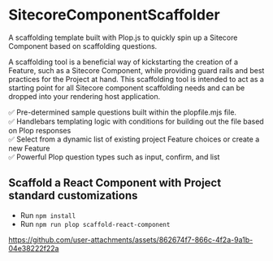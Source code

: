 # SitecoreComponentScaffolder
A scaffolding template built with Plop.js to quickly spin up a Sitecore Component based on scaffolding questions.

A scaffolding tool is a beneficial way of kickstarting the creation of a Feature, such as a Sitecore Component, while providing guard rails and best practices for the Project at hand. This scaffolding tool is intended to act as a starting point for all Sitecore component scaffolding needs and can be dropped into your rendering host application.

✅ Pre-determined sample questions built within the plopfile.mjs file. <br/>
✅ Handlebars templating logic with conditions for building out the file based on Plop responses<br/>
✅ Select from a dynamic list of existing project Feature choices or create a new Feature<br/>
✅ Powerful Plop question types such as input, confirm, and list<br/>


## Scaffold a React Component with Project standard customizations
- Run `npm install`
- Run `npm run plop scaffold-react-component`

https://github.com/user-attachments/assets/862674f7-866c-4f2a-9a1b-04e38222f22a

